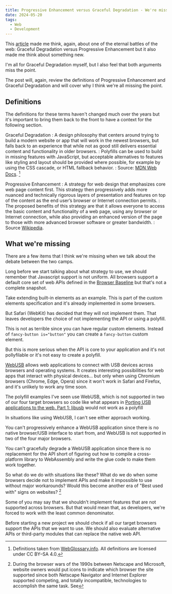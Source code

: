 ```yaml
---
title: Progressive Enhancement versus Graceful Degradation - We're missing something
date: 2024-05-20
tags:
  - Web
  - Development
---
```


This [article](https://meiert.com/en/blog/april-24-is-js-naked-day/) made me think, again, about one of the eternal battles of the web: Graceful Degradation versus Progressive Enhancement but it also made me think about something new.

I'm all for Graceful Degradation myself, but I also feel that both arguments miss the point.

The post will, again, review the definitions of Progressive Enhancement and Graceful Degradation and will cover why I think we're all missing the point.

## Definitions

The definitions for these terms haven't changed much over the years but it's important to bring them back to the front to have a context for the following section.

Graceful Degradation
: A design philosophy that centers around trying to build a modern website or app that will work in the newest browsers, but falls back to an experience that while not as good still delivers essential content and functionality in older browsers.
: Polyfills can be used to build in missing features with JavaScript, but acceptable alternatives to features like styling and layout should be provided where possible, for example by using the CSS cascade, or HTML fallback behavior.
: Source: [MDN Web Docs](https://developer.mozilla.org/en-US/docs/Glossary/Graceful_degradation). [^1]


Progressive Enhancement
: A strategy for web design that emphasizes core web page content first. This strategy then progressively adds more nuanced and technically rigorous layers of presentation and features on top of the content as the end user’s browser or Internet connection permits.
: The proposed benefits of this strategy are that it allows everyone to access the basic content and functionality of a web page, using any browser or Internet connection, while also providing an enhanced version of the page to those with more advanced browser software or greater bandwidth.
: Source [Wikipedia](https://en.wikipedia.org/wiki/Progressive_enhancement).

## What we're missing

There are a few items that I think we're missing when we talk about the debate between the two camps.

Long before we start talking about what strategy to use, we should remember that Javascript support is not uniform. All browsers support a default core set of web APIs defined in the [Browser Baseline](https://developer.mozilla.org/en-US/blog/baseline-unified-view-stable-web-features/) but that's not a complete snapshot.

Take extending built-in elements as an example. This is part of the custom elements specification and it's already implemented in some browsers.

But Safari (WebKit) has decided that they will not implement them. That leaves developers the choice of not implementing the API or using a polyfill.

This is not as terrible since you can have regular custom elements. Instead of `fancy-button is="button"` you can create a `fancy-button` custom element.

But this is more serious when the API is core to your application and it's not pollyfilable or it's not easy to create a polyfill.

[WebUSB](https://developer.chrome.com/docs/capabilities/usb) allows web applications to connect with USB devices across browsers and operating systems. It creates interesting possibilities for web apps that interact with physical devices... but only when using Chromium browsers (Chrome, Edge, Opera) since it won't work in Safari and Firefox, and it's unlikely to work any time soon.

The polyfill examples I've seen use WebUSB, which is not supported in two of our four target browsers so code like what appears in [Porting USB applications to the web. Part 1: libusb](https://web.dev/articles/porting-libusb-to-webusb) would not work as a polyfill

In situations like using WebUSB, I can't see either approach working.

You can't progressively enhance a WebUSB application since there is no native browser/USB interface to start from, and WebUSB is not supported in two of the four major browsers.

You can't gracefully degrade a WebUSB application since there is no replacement for the API short of figuring out how to compile a cross-platform library to WebAssembly and write the glue code to make them work together.

So what do we do with situations like these? What do we do when some browsers decide not to implement APIs and make it impossible to use without major workarounds? Would this become another era of "Best used with" signs on websites? [^2]

Some of you may say that we shouldn't implement features that are not supported across browsers. But that would mean that, as developers, we're forced to work with the least common denominator.

Before starting a new project we should check if all our target browsers support the APIs that we want to use. We should also evaluate alternative APIs or third-party modules that can replace the native web API.

[^1]: Definitions taken from [WebGlossary.info](https://webglossary.info/). All definitions are licensed under CC BY–SA 4.0.

[^2]: During the browser wars of the 1990s between Netscape and Microsoft, website owners would put icons to indicate which browser the site supported since both Netscape Navigator and Internet Explorer supported competing, and totally incompatible, technologies to accomplish the same task. See

